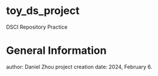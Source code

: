 # toy_ds_project
DSCI Repository Practice

# General Information
author: Daniel Zhou
project creation date: 2024, February 6.

